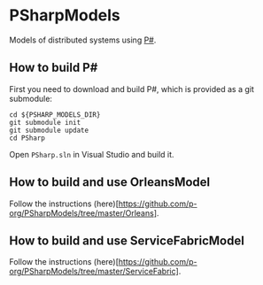 # PSharpModels
Models of distributed systems using [P#](https://github.com/p-org/PSharp).

## How to build P\# #
First you need to download and build P#, which is provided as a git submodule:

```
cd ${PSHARP_MODELS_DIR}
git submodule init
git submodule update
cd PSharp
```

Open `PSharp.sln` in Visual Studio and build it.

## How to build and use OrleansModel
Follow the instructions (here)[https://github.com/p-org/PSharpModels/tree/master/Orleans].


## How to build and use ServiceFabricModel
Follow the instructions (here)[https://github.com/p-org/PSharpModels/tree/master/ServiceFabric].
